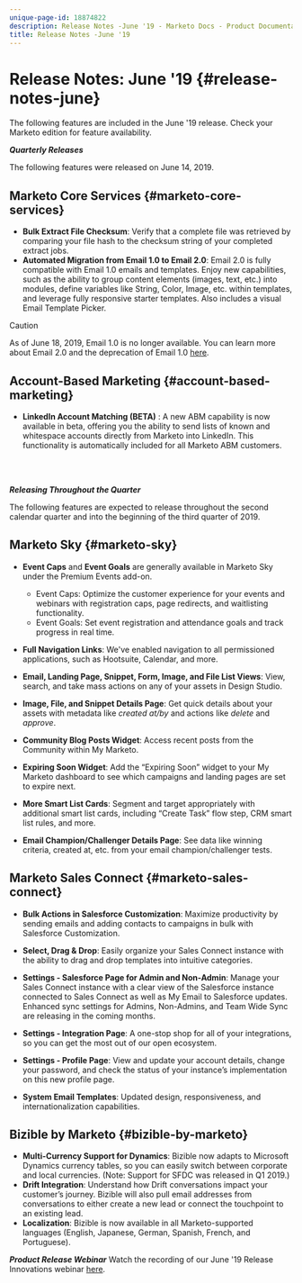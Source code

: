 ```yaml
---
unique-page-id: 18874822
description: Release Notes -June '19 - Marketo Docs - Product Documentation
title: Release Notes -June '19
---
```


# Release Notes: June '19 {#release-notes-june}

The following features are included in the June '19 release. Check your Marketo edition for feature availability.

**_Quarterly Releases_**

The following features were released on June 14, 2019.

## Marketo Core Services {#marketo-core-services}

* **Bulk Extract File Checksum**: Verify that a complete file was retrieved by comparing your file hash to the checksum string of your completed extract jobs.
* **Automated Migration from Email 1.0 to Email 2.0**: Email 2.0 is fully compatible with Email 1.0 emails and templates. Enjoy new capabilities, such as the ability to group content elements (images, text, etc.) into modules, define variables like String, Color, Image, etc. within templates, and leverage fully responsive starter templates. Also includes a visual Email Template Picker.

>[!CAUTION]
>
>As of June 18, 2019, Email 1.0 is no longer available. You can learn more about Email 2.0 and the deprecation of Email 1.0 [here](https://nation.marketo.com/docs/DOC-7038).

## Account-Based Marketing {#account-based-marketing}

* **LinkedIn Account Matching (BETA)** : A new ABM capability is now available in beta, offering you the ability to send lists of known and whitespace accounts directly from Marketo into LinkedIn. This functionality is automatically included for all Marketo ABM customers.

<br>&nbsp;

**_Releasing Throughout the Quarter_**

The following features are expected to release throughout the second calendar quarter and into the beginning of the third quarter of 2019.

## Marketo Sky {#marketo-sky}

* **Event Caps** and **Event Goals** are generally available in Marketo Sky under the Premium Events add-on.

   * Event Caps: Optimize the customer experience for your events and webinars with registration caps, page redirects, and waitlisting functionality.
   * Event Goals: Set event registration and attendance goals and track progress in real time.

* **Full Navigation Links**: We've enabled navigation to all permissioned applications, such as Hootsuite, Calendar, and more.
* **Email, Landing Page, Snippet, Form, Image, and File List Views**: View, search, and take mass actions on any of your assets in Design Studio.
* **Image, File, and Snippet Details Page**: Get quick details about your assets with metadata like _created at/by_ and actions like _delete_ and _approve_.
* **Community Blog Posts Widget**: Access recent posts from the Community within My Marketo.
* **Expiring Soon Widget**: Add the “Expiring Soon” widget to your My Marketo dashboard to see which campaigns and landing pages are set to expire next.
* **More Smart List Cards**: Segment and target appropriately with additional smart list cards, including “Create Task” flow step, CRM smart list rules, and more.
* **Email Champion/Challenger Details Page**: See data like winning criteria, created at, etc. from your email champion/challenger tests.

## Marketo Sales Connect {#marketo-sales-connect}

* **Bulk Actions in Salesforce Customization**: Maximize productivity by sending emails and adding contacts to campaigns in bulk with Salesforce Customization.
* **Select, Drag & Drop**: Easily organize your Sales Connect instance with the ability to drag and drop templates into intuitive categories.
* **Settings - Salesforce Page for Admin and Non-Admin**: Manage your Sales Connect instance with a clear view of the Salesforce instance connected to Sales Connect as well as My Email to Salesforce updates. Enhanced sync settings for Admins, Non-Admins, and Team Wide Sync are releasing in the coming months.
* **Settings - Integration Page**: A one-stop shop for all of your integrations, so you can get the most out of our open ecosystem.
* **Settings - Profile Page**: View and update your account details, change your password, and check the status of your instance’s implementation on this new profile page.

* **System Email Templates**: Updated design, responsiveness, and internationalization capabilities.

## Bizible by Marketo {#bizible-by-marketo}

* **Multi-Currency Support for Dynamics**: Bizible now adapts to Microsoft Dynamics currency tables, so you can easily switch between corporate and local currencies. (Note: Support for SFDC was released in Q1 2019.)
* **Drift Integration**: Understand how Drift conversations impact your customer’s journey. Bizible will also pull email addresses from conversations to either create a new lead or connect the touchpoint to an existing lead.
* **Localization**: Bizible is now available in all Marketo-supported languages (English, Japanese, German, Spanish, French, and Portuguese).

***Product Release Webinar*** Watch the recording of our June '19 Release Innovations webinar [here](https://engage.marketo.com/Marketo-June-Product-Release-2019-On-Demand.html).
